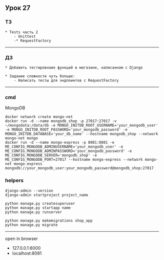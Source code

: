 ## Урок 27

### ТЗ

    * Tests часть 2
        - Unittest
        -* RequestFactory

---

### ДЗ

    * Добавить тестировнаие функций в магазине, написанном с Django

    * Задание сложности чуть больше:
        - Написать тесты для эндпоинтов с RequestFactory
---

### cmd

MongoDB

    docker network create mongo-net
    docker run -d --name mongodb_shop -p 27017:27017 -v ~/mongodata:/data/db -e MONGO_INITDB_ROOT_USERNAME='your_mongodb_user' -e MONGO_INITDB_ROOT_PASSWORD='your_mongodb_password' -e MONGO_INITDB_DATABASE='your_db_name' --hostname mongodb_shop --network mongo-net mongo
    docker run -d --name mongo-express -p 8081:8081 -e ME_CONFIG_MONGODB_ADMINUSERNAME='your_mongodb_user' -e ME_CONFIG_MONGODB_ADMINPASSWORD='your_mongodb_password' -e ME_CONFIG_MONGODB_SERVER='mongodb_shop' -e ME_CONFIG_MONGODB_PORT=27017 --hostname mongo-express --network mongo-net mongo-express
    mongodb://your_mongodb_user:your_mongodb_password@mongodb_shop:27017

### helpers
    django-admin --version
    django-admin startproject project_name
    
    python manage.py createsuperuser
    python manage.py startapp name
    python manage.py runserver

    python manage.py makemigrations shop_app
    python manage.py migrate

---

open in browser
- 127.0.0.1:8000
- localhost:8081